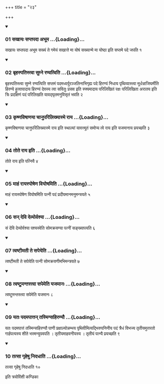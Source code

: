 +++
title = "२३"

+++

<div class="js_include" includetitle="true" newlevelforh1="3" unfilled="" url="/vedAH_yajuH/taittirIyam/sUtram/ApastambaH/shrautam/vishvAsa-prastutiH/10/23/01_sakhAyaH_saptapadA_abhUma.md">
<details open><summary><h3>01 सखायः सप्तपदा अभूम ...{Loading}...</h3></summary>

सखायः सप्तपदा अभूम सख्यं ते गमेयं सखात्ते मा योषं सख्यान्मे मा योष्ठा इति सप्तमे पदे जपति १
</details>
</div>


<div class="js_include" includetitle="true" newlevelforh1="3" unfilled="" url="/vedAH_yajuH/taittirIyam/sUtram/ApastambaH/shrautam/vishvAsa-prastutiH/10/23/02_bRhaspatistvA_sumne_raNvatviti.md">
<details open><summary><h3>02 बृहस्पतिस्त्वा सुम्ने रण्वत्विति ...{Loading}...</h3></summary>

बृहस्पतिस्त्वा सुम्ने रण्वत्विति सप्तमं पदमध्वर्युरञ्जलिनाभिगृह्य पदे हिरण्यं निधाय पृथिव्यास्त्वा मूर्धन्नाजिघर्मीति हिरण्ये हुत्वापादाय हिरण्यं देवस्य त्वा सवितुः प्रसव इति स्फ्यमादाय परिलिखितं रक्षः परिलिखिता अरातय इति त्रिः प्रदक्षिणं पदं परिलिखति यावद्घृतमनुविसृतं भवति २
</details>
</div>


<div class="js_include" includetitle="true" newlevelforh1="3" unfilled="" url="/vedAH_yajuH/taittirIyam/sUtram/ApastambaH/shrautam/vishvAsa-prastutiH/10/23/03_kRShNaviShANayA_chAnuparilikhyAsme_rAya.md">
<details open><summary><h3>03 कृष्णविषाणया चानुपरिलिख्यास्मे राय ...{Loading}...</h3></summary>

कृष्णविषाणया चानुपरिलिख्यास्मे राय इति स्थाल्यां यावत्त्मूतं समोप्य त्वे राय इति यजमानाय प्रयच्छति ३
</details>
</div>


<div class="js_include" includetitle="true" newlevelforh1="3" unfilled="" url="/vedAH_yajuH/taittirIyam/sUtram/ApastambaH/shrautam/vishvAsa-prastutiH/10/23/04_tote_rAya_iti.md">
<details open><summary><h3>04 तोते राय इति ...{Loading}...</h3></summary>

तोते राय इति पत्नियै ४
</details>
</div>


<div class="js_include" includetitle="true" newlevelforh1="3" unfilled="" url="/vedAH_yajuH/taittirIyam/sUtram/ApastambaH/shrautam/vishvAsa-prastutiH/10/23/05_mAhaM_rAyaspoSheNa_viyoShamiti.md">
<details open><summary><h3>05 माहं रायस्पोषेण वियोषमिति ...{Loading}...</h3></summary>

माहं रायस्पोषेण वियोषमिति पत्नी पदं प्रदीयमानमनुमन्त्रयते ५
</details>
</div>


<div class="js_include" includetitle="true" newlevelforh1="3" unfilled="" url="/vedAH_yajuH/taittirIyam/sUtram/ApastambaH/shrautam/vishvAsa-prastutiH/10/23/06_san_devi_devyorvashyA.md">
<details open><summary><h3>06 सन् देवि देव्योर्वश्या ...{Loading}...</h3></summary>

सं देवि देव्योर्वश्या पश्यस्वेति सोमक्रयण्या पत्नीं सङ्ख्यापयति ६
</details>
</div>


<div class="js_include" includetitle="true" newlevelforh1="3" unfilled="" url="/vedAH_yajuH/taittirIyam/sUtram/ApastambaH/shrautam/vishvAsa-prastutiH/10/23/07_tvaShTImatI_te_sapeyeti.md">
<details open><summary><h3>07 त्वष्टीमती ते सपेयेति ...{Loading}...</h3></summary>

त्वष्टीमती ते सपेयेति पत्नी सोमक्रयणीमभिमन्त्रयते ७
</details>
</div>


<div class="js_include" includetitle="true" newlevelforh1="3" unfilled="" url="/vedAH_yajuH/taittirIyam/sUtram/ApastambaH/shrautam/vishvAsa-prastutiH/10/23/08_tvaShTumantastvA_sapemeti_yajamAnaH.md">
<details open><summary><h3>08 त्वष्टुमन्तस्त्वा सपेमेति यजमानः ...{Loading}...</h3></summary>

त्वष्टुमन्तस्त्वा सपेमेति यजमानः ८
</details>
</div>


<div class="js_include" includetitle="true" newlevelforh1="3" unfilled="" url="/vedAH_yajuH/taittirIyam/sUtram/ApastambaH/shrautam/vishvAsa-prastutiH/10/23/09_yataH_padamapAttan_tasminsahiraNyau.md">
<details open><summary><h3>09 यतः पदमपात्तन् तस्मिन्सहिरण्यौ ...{Loading}...</h3></summary>

यतः पदमपात्तं तस्मिन्सहिरण्यौ पाणी प्रक्षाल्योन्नम्भय पृथिवीमित्यद्भिरुपनिनीय पदं त्रैधं विभज्य तृतीयमुत्तरतो गार्हपत्यस्य शीते भस्मन्युपवपति । तृतीयमाहवनीयस्य । तृतीयं पत्न्यै प्रयच्छति ९
</details>
</div>


<div class="js_include" includetitle="true" newlevelforh1="3" unfilled="" url="/vedAH_yajuH/taittirIyam/sUtram/ApastambaH/shrautam/vishvAsa-prastutiH/10/23/10_tatsA_gRheShu_nidadhAti.md">
<details open><summary><h3>10 तत्सा गृहेषु निदधाति ...{Loading}...</h3></summary>

तत्सा गृहेषु निदधाति १०
</details>
</div>



  
इति त्रयोविंशी कण्डिका 
